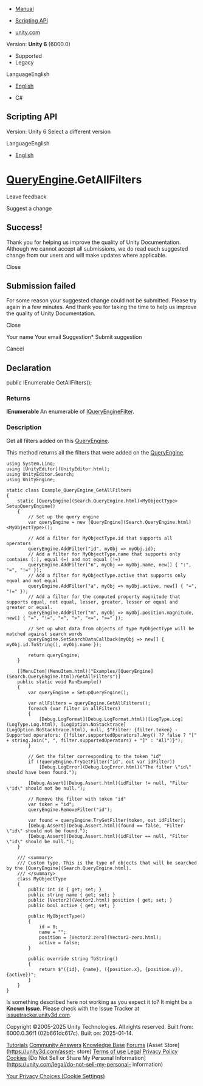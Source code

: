 [ ]()

  * [Manual](../Manual/index.html)
  * [Scripting API](../ScriptReference/index.html)

  * [unity.com](https://unity.com/)

Version: **Unity 6** (6000.0)

  * Supported
  * Legacy

LanguageEnglish

  * [English]()

  * C#

[ ](https://docs.unity3d.com)

## Scripting API

Version: Unity 6 Select a different version

LanguageEnglish

  * [English]()

#  [QueryEngine<T0>](Search.QueryEngine_1.html).GetAllFilters

Leave feedback

Suggest a change

## Success!

Thank you for helping us improve the quality of Unity Documentation. Although
we cannot accept all submissions, we do read each suggested change from our
users and will make updates where applicable.

Close

## Submission failed

For some reason your suggested change could not be submitted. Please <a>try
again</a> in a few minutes. And thank you for taking the time to help us
improve the quality of Unity Documentation.

Close

Your name Your email Suggestion* Submit suggestion

Cancel

[ ]()

## Declaration

public IEnumerable<IQueryEngineFilter> GetAllFilters();

### Returns

**IEnumerable <IQueryEngineFilter>** An enumerable of
[IQueryEngineFilter](Search.IQueryEngineFilter.html).

### Description

Get all filters added on this [QueryEngine](Search.QueryEngine_1.html).

This method returns all the filters that were added on the
[QueryEngine](Search.QueryEngine_1.html).

    
    
    using System.Linq;
    using [UnityEditor](UnityEditor.html);
    using UnityEditor.Search;
    using UnityEngine;
    
    static class Example_QueryEngine_GetAllFilters
    {
        static [QueryEngine](Search.QueryEngine.html)<MyObjectType> SetupQueryEngine()
        {
            // Set up the query engine
            var queryEngine = new [QueryEngine](Search.QueryEngine.html)<MyObjectType>();
    
            // Add a filter for MyObjectType.id that supports all operators
            queryEngine.AddFilter("id", myObj => myObj.id);
            // Add a filter for MyObjectType.name that supports only contains (:), equal (=) and not equal (!=)
            queryEngine.AddFilter("n", myObj => myObj.name, new[] { ":", "=", "!=" });
            // Add a filter for MyObjectType.active that supports only equal and not equal
            queryEngine.AddFilter("a", myObj => myObj.active, new[] { "=", "!=" });
            // Add a filter for the computed property magnitude that supports equal, not equal, lesser, greater, lesser or equal and greater or equal.
            queryEngine.AddFilter("m", myObj => myObj.position.magnitude, new[] { "=", "!=", "<", ">", "<=", ">=" });
    
            // Set up what data from objects of type MyObjectType will be matched against search words
            queryEngine.SetSearchDataCallback(myObj => new[] { myObj.id.ToString(), myObj.name });
    
            return queryEngine;
        }
    
        [[MenuItem](MenuItem.html)("Examples/[QueryEngine](Search.QueryEngine.html)/GetAllFilters")]
        public static void RunExample()
        {
            var queryEngine = SetupQueryEngine();
    
            var allFilters = queryEngine.GetAllFilters();
            foreach (var filter in allFilters)
            {
                [Debug.LogFormat](Debug.LogFormat.html)([LogType.Log](LogType.Log.html), [LogOption.NoStacktrace](LogOption.NoStacktrace.html), null, $"Filter: {filter.token} - Supported operators: {(filter.supportedOperators?.Any() ?? false ? "[" + string.Join(", ", filter.supportedOperators) + "]" : "All")}");
            }
    
            // Get the filter corresponding to the token "id"
            if (!queryEngine.TryGetFilter("id", out var idFilter))
                [Debug.LogError](Debug.LogError.html)("The filter \"id\" should have been found.");
    
            [Debug.Assert](Debug.Assert.html)(idFilter != null, "Filter \"id\" should not be null.");
    
            // Remove the filter with token "id"
            var token = "id";
            queryEngine.RemoveFilter("id");
    
            var found = queryEngine.TryGetFilter(token, out idFilter);
            [Debug.Assert](Debug.Assert.html)(found == false, "Filter \"id\" should not be found.");
            [Debug.Assert](Debug.Assert.html)(idFilter == null, "Filter \"id\" should be null.");
        }
    
        /// <summary>
        /// Custom type. This is the type of objects that will be searched by the [QueryEngine](Search.QueryEngine.html).
        /// </summary>
        class MyObjectType
        {
            public int id { get; set; }
            public string name { get; set; }
            public [Vector2](Vector2.html) position { get; set; }
            public bool active { get; set; }
    
            public MyObjectType()
            {
                id = 0;
                name = "";
                position = [Vector2.zero](Vector2-zero.html);
                active = false;
            }
    
            public override string ToString()
            {
                return $"({id}, {name}, ({position.x}, {position.y}), {active})";
            }
        }
    }
    

Is something described here not working as you expect it to? It might be a
**Known Issue**. Please check with the Issue Tracker at
[issuetracker.unity3d.com](https://issuetracker.unity3d.com).

Copyright ©2005-2025 Unity Technologies. All rights reserved. Built from:
6000.0.36f1 (02b661dc617c). Built on: 2025-01-14.

[Tutorials](https://unity3d.com/learn) [Community
Answers](https://answers.unity3d.com) [Knowledge
Base](https://support.unity3d.com/hc/en-us)
[Forums](https://forum.unity3d.com) [Asset Store](https://unity3d.com/asset-
store) [Terms of use](https://docs.unity3d.com/Manual/TermsOfUse.html)
[Legal](https://unity.com/legal) [Privacy
Policy](https://unity.com/legal/privacy-policy)
[Cookies](https://unity.com/legal/cookie-policy) [Do Not Sell or Share My
Personal Information](https://unity.com/legal/do-not-sell-my-personal-
information)

[Your Privacy Choices (Cookie Settings)](javascript:void\(0\);)

